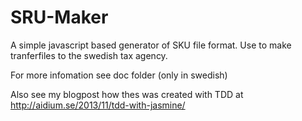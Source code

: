 SRU-Maker
==========

A simple javascript based generator of SKU file format. Use to make tranferfiles to the swedish tax agency.

For more infomation see doc folder (only in swedish)

Also see my blogpost how thes was created with TDD at http://aidium.se/2013/11/tdd-with-jasmine/
